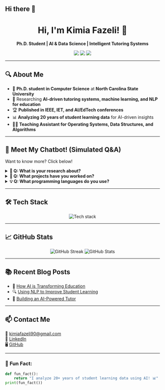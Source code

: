 ## Hi there 👋

<h1 align="center">Hi, I'm Kimia Fazeli! 👋</h1>

<p align="center">
  <strong>Ph.D. Student | AI & Data Science | Intelligent Tutoring Systems</strong>
</p>

<p align="center">
  <a href="https://github.com/kimiafazeli1"><img src="https://img.shields.io/github/followers/kimiafazeli1?style=social"></a>
  <a href="https://linkedin.com/in/kimia-fazeli-7882b1225"><img src="https://img.shields.io/badge/-LinkedIn-blue?style=flat&logo=Linkedin"></a>
  <a href="mailto:kimiafazeli90@gmail.com"><img src="https://img.shields.io/badge/Email-Contact%20Me-red?style=flat&logo=gmail"></a>
</p>

---

## 🔍 **About Me**
- 📖 **Ph.D. student in Computer Science** at **North Carolina State University**  
- 🔬 Researching **AI-driven tutoring systems, machine learning, and NLP for education**  
- 🏆 **Published in IEEE, IET, and AI/EdTech conferences**  
- 📊 **Analyzing 20 years of student learning data** for AI-driven insights  
- 👨‍🏫 **Teaching Assistant for Operating Systems, Data Structures, and Algorithms**  

---

## 🤖 **Meet My Chatbot! (Simulated Q&A)**  
Want to know more? Click below!  

<details>
  <summary><strong>🤔 Q: What is your research about?</strong></summary>
  <p>I'm working on AI-powered tutoring systems that help students solve deductive logic problems. My research involves data analysis, reinforcement learning, and NLP techniques.</p>
</details>

<details>
  <summary><strong>🚀 Q: What projects have you worked on?</strong></summary>
  <ul>
    <li>🔹 <strong>Deep Thought Intelligent Tutor</strong>: AI-powered education system</li>
    <li>🔹 <strong>Flashcard Generator</strong>: NLP-based tool to create learning materials</li>
    <li>🔹 <strong>AI-Powered Calorie Tracker</strong>: A personalized fitness tracking app</li>
  </ul>
</details>

<details>
  <summary><strong>💡 Q: What programming languages do you use?</strong></summary>
  <p>My main languages are <strong>Python</strong> and <strong>JavaScript</strong>, but I also work with C++, HTML, and CSS.</p>
</details>

---

## 🛠 **Tech Stack**
<p align="center">
  <img src="https://skillicons.dev/icons?i=python,js,cpp,tensorflow,pytorch,mysql,github,git,linux,latex" alt="Tech stack">
</p>

---

## 📈 **GitHub Stats**
<p align="center">
  <img src="https://github-readme-streak-stats.herokuapp.com/?user=kimiafazeli1&theme=dark" alt="GitHub Streak">
  <img src="https://github-readme-stats.vercel.app/api?username=kimiafazeli1&show_icons=true&theme=dark" alt="GitHub Stats">
</p>

---

## 📚 **Recent Blog Posts**
<!-- BLOG-POST-LIST:START -->
- 📝 [How AI is Transforming Education](https://example.com)
- 🔍 [Using NLP to Improve Student Learning](https://example.com)
- 🚀 [Building an AI-Powered Tutor](https://example.com)
<!-- BLOG-POST-LIST:END -->

---

## 📫 **Contact Me**
📧 [kimiafazeli90@gmail.com](mailto:kimiafazeli90@gmail.com)  
🔗 [LinkedIn](https://linkedin.com/in/kimia-fazeli-7882b1225)  
🖥️ [GitHub](https://github.com/kimiafazeli1)  

---

### 🎯 **Fun Fact:**
```python
def fun_fact():
    return "I analyze 20+ years of student learning data using AI! 📊"
print(fun_fact())
